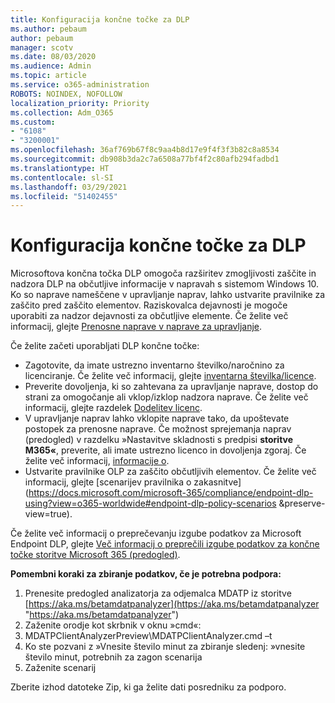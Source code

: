 ```yaml
---
title: Konfiguracija končne točke za DLP
ms.author: pebaum
author: pebaum
manager: scotv
ms.date: 08/03/2020
ms.audience: Admin
ms.topic: article
ms.service: o365-administration
ROBOTS: NOINDEX, NOFOLLOW
localization_priority: Priority
ms.collection: Adm_O365
ms.custom:
- "6108"
- "3200001"
ms.openlocfilehash: 36af769b67f8c9aa4b8d17e9f4f3f3b82c8a8534
ms.sourcegitcommit: db908b3da2c7a6508a77bf4f2c80afb294fadbd1
ms.translationtype: HT
ms.contentlocale: sl-SI
ms.lasthandoff: 03/29/2021
ms.locfileid: "51402455"
---
```

# <a name="configure-endpoint-dlp"></a>Konfiguracija končne točke za DLP

Microsoftova končna točka DLP omogoča razširitev zmogljivosti zaščite in nadzora DLP na občutljive informacije v napravah s sistemom Windows 10. Ko so naprave nameščene v upravljanje naprav, lahko ustvarite pravilnike za zaščito pred zaščito elementov. Raziskovalca dejavnosti je mogoče uporabiti za nadzor dejavnosti za občutljive elemente. Če želite več informacij, glejte [Prenosne naprave v naprave za upravljanje](https://docs.microsoft.com/microsoft-365/compliance/endpoint-dlp-getting-started#onboarding-devices-into-device-management).  

Če želite začeti uporabljati DLP končne točke:

- Zagotovite, da imate ustrezno inventarno številko/naročnino za licenciranje. Če želite več informacij, glejte [inventarna številka/licence](https://docs.microsoft.com/microsoft-365/compliance/endpoint-dlp-getting-started#skusubscriptions-licensing).
- Preverite dovoljenja, ki so zahtevana za upravljanje naprave, dostop do strani za omogočanje ali vklop/izklop nadzora naprave. Če želite več informacij, glejte razdelek [Dodelitev licenc](https://docs.microsoft.com/microsoft-365/compliance/endpoint-dlp-getting-started#permissions).
- V upravljanje naprav lahko vklopite naprave tako, da upoštevate postopek za prenosne naprave. Če možnost sprejemanja naprav (predogled) v razdelku »Nastavitve skladnosti s predpisi  **storitve M365«**, preverite, ali imate ustrezno licenco in dovoljenja zgoraj. Če želite več informacij, [informacije o](https://docs.microsoft.com/microsoft-365/compliance/endpoint-dlp-getting-started#onboarding-devices). 
- Ustvarite pravilnike OLP za zaščito občutljivih elementov. Če želite več informacij, glejte [scenarijev pravilnika o zakasnitve](https://docs.microsoft.com/microsoft-365/compliance/endpoint-dlp-using?view=o365-worldwide#endpoint-dlp-policy-scenarios &preserve-view=true).

Če želite več informacij o preprečevanju izgube podatkov za Microsoft Endpoint DLP, glejte [Več informacij o preprečili izgube podatkov za končne točke storitve Microsoft 365 (predogled)](https://docs.microsoft.com/microsoft-365/compliance/endpoint-dlp-learn-about).

**Pomembni koraki za zbiranje podatkov, če je potrebna podpora:**

1. Prenesite predogled analizatorja za odjemalca MDATP iz storitve [https://aka.ms/betamdatpanalyzer](https://aka.ms/betamdatpanalyzer "https://aka.ms/betamdatpanalyzer")
2. Zaženite orodje kot skrbnik v oknu »cmd«:
3. MDATPClientAnalyzerPreview\MDATPClientAnalyzer.cmd –t
4. Ko ste pozvani z »Vnesite število minut za zbiranje sledenj: »vnesite število minut, potrebnih za zagon scenarija
5. Zaženite scenarij

Zberite izhod datoteke Zip, ki ga želite dati posredniku za podporo.
